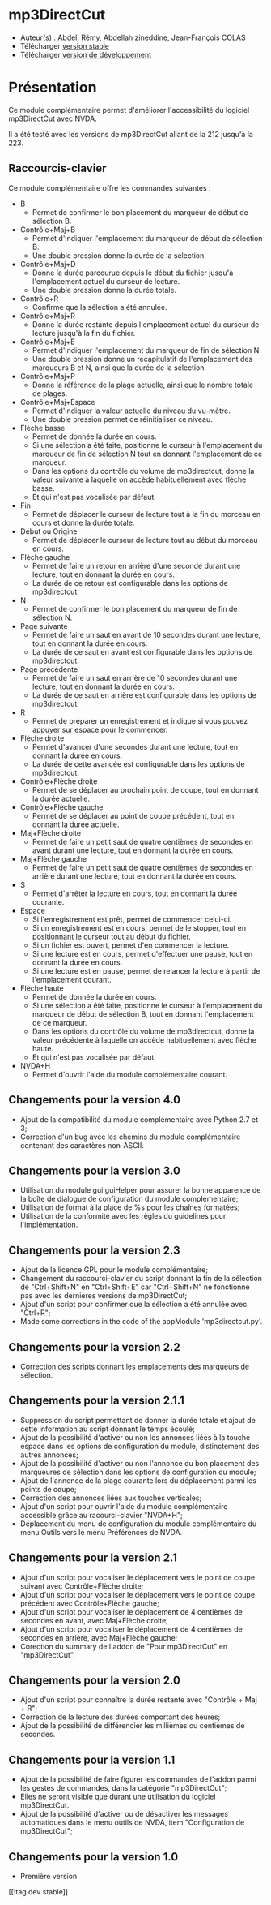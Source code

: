 # mp3DirectCut #

*	 Auteur(s) : Abdel, Rémy, Abdellah zineddine, Jean-François COLAS
*	 Télécharger [version stable][1]
*	 Télécharger [version de développement][2]

# Présentation #

Ce module complémentaire permet d'améliorer l'accessibilité du logiciel
mp3DirectCut avec NVDA.

Il a été testé avec les versions de mp3DirectCut allant de la 212 jusqu'à la
223.

## Raccourcis-clavier ##

Ce module complémentaire offre les commandes suivantes :

*	B
	*	Permet de confirmer le bon placement du marqueur de début de sélection B.
*	Contrôle+Maj+B
	*	Permet d'indiquer l'emplacement du marqueur de début de sélection B.
	*	Une double pression donne la durée de la sélection.
*	Contrôle+Maj+D
	*	Donne la durée parcourue depuis le début du fichier jusqu'à l'emplacement actuel du curseur de lecture.
	*	Une double pression donne la durée totale.
*	Contrôle+R
	*	Confirme que la sélection a été annulée.
*	Contrôle+Maj+R
	*	Donne la durée restante depuis l'emplacement actuel du curseur de lecture jusqu'à la fin du fichier.
*	Contrôle+Maj+E
	*	Permet d'indiquer l'emplacement du marqueur de fin de sélection N.
	*	Une double pression donne un récapitulatif de l'emplacement des marqueurs B et N, ainsi que la durée de la sélection.
*	Contrôle+Maj+P
	*	Donne la référence de la plage actuelle, ainsi que le nombre totale de plages.
*	Contrôle+Maj+Espace
	*	Permet d'indiquer la valeur actuelle du niveau du vu-mètre.
	*	Une double pression permet de réinitialiser ce niveau.
*	Flèche basse
	*	Permet de donnée la durée en cours.
	*	Si une sélection a été faite, positionne le curseur à l'emplacement du marqueur de fin de sélection N tout en donnant l'emplacement de ce marqueur.
	*	Dans les options du contrôle du volume de mp3directcut, donne la valeur suivante à laquelle on accède habituellement avec flèche basse.
	*	Et qui n'est pas vocalisée par défaut.
*	Fin
	*	Permet de déplacer le curseur de lecture tout à la fin du morceau en cours et donne la durée totale.
*	Début ou Origine
	*	Permet de déplacer le curseur de lecture tout au début du morceau en cours.
*	Flèche gauche
	*	Permet de faire un retour en arrière d'une seconde durant une lecture, tout en donnant la durée en cours.
	*	La durée de ce retour est configurable dans les options de mp3directcut.
*	N
	*	Permet de confirmer le bon placement du marqueur de fin de sélection N.
*	Page suivante
	*	Permet de faire un saut en avant de 10 secondes durant une lecture, tout en donnant la durée en cours.
	*	La durée de ce saut en avant est configurable dans les options de mp3directcut.
*	Page précédente
	*	Permet de faire un saut en arrière de 10 secondes durant une lecture, tout en donnant la durée en cours.
	*	La durée de ce saut en arrière est configurable dans les options de mp3directcut.
*	R
	*	Permet de préparer un enregistrement et indique si vous pouvez appuyer sur espace pour le commencer.
*	Flèche droite
	*	Permet d'avancer d'une secondes durant une lecture, tout en donnant la durée en cours.
	*	La durée de cette avancée est configurable dans les options de mp3directcut.
*	Contrôle+Flèche droite
	*	Permet de se déplacer au prochain point de coupe, tout en donnant la durée actuelle.
*	Contrôle+Flèche gauche
	*	Permet de se déplacer au point de coupe précédent, tout en donnant la durée actuelle.
*	Maj+Flèche droite
	*	Permet de faire un petit saut de quatre centièmes de secondes en avant durant une lecture, tout en donnant la durée en cours.
*	Maj+Flèche gauche
	*	Permet de faire un petit saut de quatre centièmes de secondes en arrière durant une lecture, tout en donnant la durée en cours.
*	S
	*	Permet d'arrêter la lecture en cours, tout en donnant la durée courante.
*	Espace
	*	Si l'enregistrement est prêt, permet de commencer celui-ci.
	*	Si un enregistrement est en cours, permet de le stopper, tout en positionnant le curseur tout au début du fichier.
	*	Si un fichier est ouvert, permet d'en commencer la lecture.
	*	Si une lecture est en cours, permet d'effectuer une pause, tout en donnant la durée en cours.
	*	Si une lecture est en pause, permet de relancer la lecture à partir de l'emplacement courant.
*	Flèche haute
	*	Permet de donnée la durée en cours.
	*	Si une sélection a été faite, positionne le curseur à l'emplacement du marqueur de début de sélection B, tout en donnant l'emplacement de ce marqueur.
	*	Dans les options du contrôle du volume de mp3directcut, donne la valeur précédente à laquelle on accède habituellement avec flèche haute.
	*	Et qui n'est pas vocalisée par défaut.
*	NVDA+H
	*	Permet d'ouvrir l'aide du module complémentaire courant.

## Changements pour la version 4.0 ##

*	 Ajout de la compatibilité du module complémentaire avec Python 2.7 et 3;
*	 Correction d'un bug avec les chemins du module complémentaire contenant
   des caractères non-ASCII.

## Changements pour la version 3.0 ##

*	 Utilisation du module gui.guiHelper pour assurer la bonne apparence de la
   boîte de dialogue de configuration du module complémentaire;
*	 Utilisation de format à la place de %s pour les chaînes formatées;
*	 Utilisation de la conformité avec les règles du guidelines pour
   l'implémentation.

## Changements pour la version 2.3 ##

*	 Ajout de la licence GPL pour le module complémentaire;
*	 Changement du raccourci-clavier du script donnant la fin de la sélection
   de "Ctrl+Shift+N" en "Ctrl+Shift+E" car "Ctrl+Shift+N" ne fonctionne pas
   avec les dernières versions de mp3DirectCut;
*	 Ajout d'un script pour confirmer que la sélection a été annulée avec
   "Ctrl+R";
*	 Made some corrections in the code of the appModule 'mp3directcut.py'.

## Changements pour la version 2.2 ##

*	 Correction des scripts donnant les emplacements des marqueurs de
   sélection.

## Changements pour la version 2.1.1 ##

*	 Suppression du script permettant de donner la durée totale et ajout de
   cette information au script donnant le temps écoulé;
*	 Ajout de la possibilité d'activer ou non les annonces liées à la touche
   espace dans les options de configuration du module, distinctement des
   autres annonces;
*	 Ajout de la possibilité d'activer ou non l'annonce du bon placement des
   marqueures de sélection dans les options de configuration du module;
*	 Ajout de l'annonce de la plage courante lors du déplacement parmi les
   points de coupe;
*	 Correction des annonces liées aux touches verticales;
*	 Ajout d'un script pour ouvrir l'aide du module complémentaire accessible
   grâce au racourci-clavier "NVDA+H";
*	 Déplacement du menu de configuration du module complémentaire du menu
   Outils vers le menu Préférences de NVDA.

## Changements pour la version 2.1 ##

*	 Ajout d'un script pour vocaliser le déplacement vers le point de coupe
   suivant avec Contrôle+Flèche droite;
*	 Ajout d'un script pour vocaliser le déplacement vers le point de coupe
   précédent avec Contrôle+Flèche gauche;
*	 Ajout d'un script pour vocaliser le déplacement de 4 centièmes de
   secondes en avant, avec Maj+Flèche droite;
*	 Ajout d'un script pour vocaliser le déplacement de 4 centièmes de
   secondes en arrière, avec Maj+Flèche gauche;
*	 Corection du summary de l'addon de "Pour mp3DirectCut" en "mp3DirectCut".

## Changements pour la version 2.0 ##

*	 Ajout d'un script pour connaître la durée restante avec "Contrôle + Maj +
   R";
*	 Correction de la lecture des durées comportant des heures;
*	 Ajout de la possibilité de différencier les millièmes ou centièmes de
   secondes.

## Changements pour la version 1.1 ##

*	 Ajout de la possibilité de faire figurer les commandes de l'addon parmi les gestes de commandes, dans la catégorie "mp3DirectCut";
*	 Elles ne seront visible que durant une utilisation du logiciel mp3DirectCut.
*	 Ajout de la possibilité d'activer ou de désactiver les messages automatiques dans le menu outils de NVDA, item "Configuration de mp3DirectCut";

## Changements pour la version 1.0 ##

*	 Première version

[[!tag dev stable]]

[1]: https://addons.nvda-project.org/files/get.php?file=mp3dc

[2]: https://addons.nvda-project.org/files/get.php?file=mp3dc-dev

